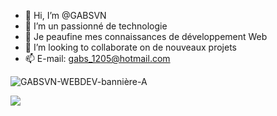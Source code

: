 - 👋 Hi, I’m @GABSVN
- 👀 I’m  un passionné de technologie
- 🌱 Je peaufine mes connaissances de développement Web
- 💞️ I’m looking to collaborate on  de nouveaux projets
- 📫  E-mail: gabs_1205@hotmail.com

<!---
GABSVN/GABSVN is a ✨ special ✨ repository because its `README.md` (this file) appears on your GitHub profile.
You can click the Preview link to take a look at your changes.
--->


![GABSVN-WEBDEV-bannière-A](https://user-images.githubusercontent.com/99598124/177045761-667550bb-fdcb-4792-a2dd-2194a1266971.gif)



![](https://img.shields.io/badge/Code-React-informational?style=flat&logo=react&color=61DAFB)


